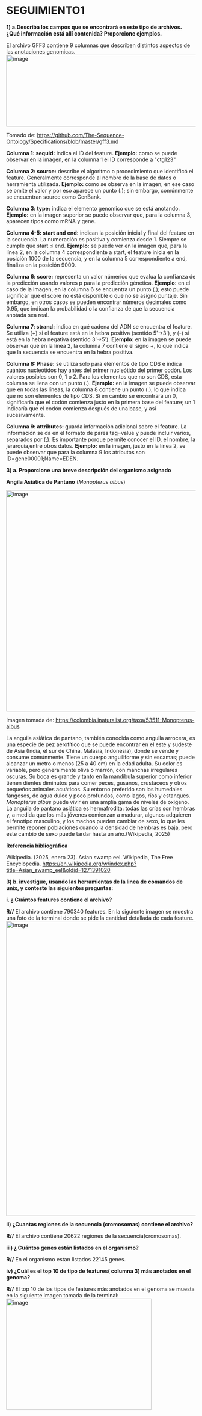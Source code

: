# SEGUIMIENTO1

**1) a.Describa los campos que se encontrará en este tipo de archivos. ¿Qué información está allí contenida? Proporcione ejemplos.**

El archivo GFF3 contiene 9 columnas que describen distintos aspectos de las anotaciones genomicas.
<img width="910" height="191" alt="image" src="https://github.com/user-attachments/assets/b6ff13f4-15e8-4361-9ffa-d5261161e523" />

Tomado de: https://github.com/The-Sequence-Ontology/Specifications/blob/master/gff3.md


   **Columna 1: sequid:** indica el ID del feature.
   **Ejemplo:** como se puede observar en la imagen, en la columna 1 el ID corresponde a "ctg123"
   
   **Columna 2: source:** describe el algoritmo o procedimiento que identificó el feature. Generalmente corresponde al nombre de la base de datos o herramienta utilizada.
   **Ejemplo:**  como se observa en la imagen, en ese caso se omite el valor y por eso aparece un punto (.); sin embargo, comúnmente se encuentran source como GenBank.
   
   **Columna 3: type:** indica el elemento genomico que se está anotando. 
   **Ejemplo:** en la imagen superior se puede observar que, para la columna 3, aparecen tipos como mRNA y gene.
   
  **Columna 4-5: start and end:** indican la posición inicial y final del feature en la secuencia. La numeración es positiva y comienza desde 1. Siempre se cumple que start ≤ end.
  **Ejemplo:** se puede ver en la imagen que, para la línea 2, en la columna 4 correspondiente a start, el feature inicia en la posición 1000 de la secuencia, y en la columna 5 correspondiente a end, finaliza en     la posición 9000.
  
   **Columna 6: score:** representa un valor númerico que evalua la confianza de la predicción usando valores p para la predicción génetica.
   **Ejemplo:** en el caso de la imagen, en la columna 6 se encuentra un punto (.); esto puede significar que el score no está disponible o que no se asignó puntaje. Sin embargo, en otros casos se pueden             encontrar números decimales como 0.95, que indican la probabilidad o la confianza de que la secuencia anotada sea real.
   
   **Columna 7: strand:** indica en qué cadena del ADN se encuentra el feature. Se utiliza (+) si el feature está en la hebra positiva (sentido 5'→3'), y (-) si está en la hebra negativa (sentido 3'→5').
   **Ejemplo:** en la imagen se puede observar que en la línea 2, la columna 7 contiene el signo +, lo que indica que la secuencia se encuentra en la hebra positiva.
   
   **Columna 8: Phase:** se utiliza solo para elementos de tipo CDS e indica cuántos nucleótidos hay antes del primer nucleótido del primer codón. Los valores posibles son 0, 1 o 2. Para los elementos que no son     CDS, esta columna se llena con un punto (.).
   **Ejemplo:** en la imagen se puede observar que en todas las líneas, la columna 8 contiene un punto (.), lo que indica que no son elementos de tipo CDS. Si en cambio se encontrara un 0, significaría que el         codón comienza justo en la primera base del feature; un 1 indicaría que el codón comienza después de una base, y así sucesivamente.
   
   **Columna 9: attributes:** guarda información adicional sobre el feature. La información se da en el formato de pares tag=value  y puede incluir varios, separados por (;). Es importante porque permite conocer     el ID, el nombre, la jerarquía,entre otros datos.
   **Ejemplo:** en la imagen, justo en la línea 2, se puede observar que para la columna 9 los atributos son ID=gene00001;Name=EDEN.
   
   **3) a. Proporcione una breve descripción del organismo asignado**

   **Angila Asiática de Pantano** (*Monopterus albus*)
   
   <img width="1047" height="588" alt="image" src="https://github.com/user-attachments/assets/45b8e8ab-2630-426a-bcde-0ca23d33e61a" />

   Imagen tomada de: https://colombia.inaturalist.org/taxa/53511-Monopterus-albus
   
La anguila asiática de pantano, también conocida como anguila arrocera, es una especie de pez aerofítico que se puede encontrar en el este y sudeste de Asia (India, el sur de China, Malasia, Indonesia), donde se vende y consume comúnmente. Tiene un cuerpo anguiliforme y sin escamas; puede alcanzar un metro o menos (25 a 40 cm) en la edad adulta. Su color es variable, pero generalmente oliva o marrón, con manchas irregulares oscuras. Su boca es grande y tanto en la mandíbula superior como inferior tienen dientes diminutos para comer peces, gusanos, crustáceos y otros pequeños animales acuáticos. Su entorno preferido son los humedales fangosos, de agua dulce y poco profundos, como lagos, ríos y estanques. *Monopterus albus* puede vivir en una amplia gama de niveles de oxígeno. La anguila de pantano asiática es hermafrodita: todas las crías son hembras y, a medida que los más jóvenes comienzan a madurar, algunos adquieren el fenotipo masculino, y los machos pueden cambiar de sexo, lo que les permite reponer poblaciones cuando la densidad de hembras es baja, pero este cambio de sexo puede tardar hasta un año.(Wikipedia, 2025)

**Referencia bibliográfica**

Wikipedia. (2025, enero 23). Asian swamp eel. Wikipedia, The Free Encyclopedia. https://en.wikipedia.org/w/index.php?title=Asian_swamp_eel&oldid=1271391020

**3) b. investigue, usando las herramientas de la linea de comandos de unix, y conteste las siguientes preguntas:**

**i. ¿ Cuántos features contiene el archivo?**

**R//** El archivo contiene 790340 features. En la siguiente imagen se muestra una foto de la terminal donde se pide la cantidad detallada de cada feature.
<img width="1376" height="784" alt="image" src="https://github.com/user-attachments/assets/726d7fb2-41dc-4894-baa0-61683102a24b" />

**ii) ¿Cuantas regiones de la secuencia (cromosomas) contiene el archivo?**

**R//** El archivo contiene 20622 regiones de la secuencia(cromosomas).

**iii) ¿ Cuántos genes están listados en el organismo?**

**R//** En el organismo estan listados 22145 genes.

**iv) ¿Cuál es el top 10 de tipo de features( columna 3) más anotados en el genoma?**

**R//** El top 10 de los tipos de features más anotados en el genoma se muesta en la siguiente imagen tomada de la terminal:
<img width="386" height="296" alt="image" src="https://github.com/user-attachments/assets/36b2b25b-2076-477a-95ca-0d37048dcc1d" />










   
